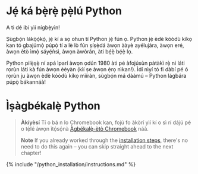 # Jẹ́ ká bẹ̀rẹ̀ pẹ̀lú Python

A ti dé ibí yìí nígbẹ̀yìn!

Ṣùgbọ́n lákọ̀ọ́kọ́, jẹ́ kí a sọ ohun tí Python jẹ́ fún ọ. Python jẹ́ èdè kóòdù kíkọ kan tó gbajúmọ̀ púpọ̀ tí a lè lò fún ṣíṣẹ̀dá àwọn ààyè ayélujára, àwọn eré, àwọn ètò ìmọ̀ sáyẹ́ǹsì, àwọn àwòrán, àti bẹ́ẹ̀ bẹ́ẹ̀ lọ.

Python pilẹ̀ṣẹ̀ ní apá ìparí àwọn ọdún 1980 àti pé àfojúsùn pàtàkì rẹ̀ ni láti rọrùn láti kà fún àwọn èèyàn (kìí ṣe àwọn ẹ̀rọ nìkan!). Ìdí nìyí tó fi dàbí pé ó rọrùn ju àwọn èdè kóòdù kíkọ mìíràn, sùgbọ́n má dààmú – Python lágbára púpọ̀ bákannáà!

# Ìṣàgbékalẹ̀ Python

> **Àkíyèsí** Tí o bá n lo Chromebook kan, fojú fo àkòrí yìí kí o sì rí dájú pé o tẹ̀lé àwọn ìtọ́sọ́nà [Àgbékalẹ̀-ètò Chromebook](../chromebook_setup/README.md) náà.
> 
> **Note** If you already worked through the [installation steps](../installation/README.md), there's no need to do this again – you can skip straight ahead to the next chapter!

{% include "/python_installation/instructions.md" %}